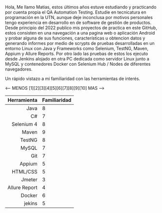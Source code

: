 Hola, Me llamo Matias, estos últimos años estuve estudiando y practicando por cuenta propia el QA Automation Testing. Estudie en tecnicatura en programación en la UTN, aunque deje inconclusa por motivos personales tengo experiencia en desarrollo en de software de gestión de productos.
Desde principio del 2022 publico mis proyectos de practica en este GitHub, estos consisten en una navegación a una pagina web o aplicación Android y probar alguna de sus funciones, características u obtencion datos y generando informes por medio de scrypts de pruebas desarrolladas en un entorno Linux con Java y Frameworks como Selenium, TestNG, Maven, Appium y Allure Reports. Por otro lado las pruebas de estos los ejecuto desde Jenkins alojado en otra PC dedicada como servidor Linux junto a MySQL y contenedores Docker con Selenium Hub / Nodes de diferentes navegadores.

Un rápido vistazo a mi familiaridad con las herramientas de interés.

<-- MENOS [1][2][3][4][5][6][7][8][9][10] MAS -->

| Herramienta  | Familiaridad |
| -------------: | :------------- |
| Java  | 8 |
| C#  | 7  |
| Selenium 4 | 8 |
| Maven | 9 |
| TestNG | 8 |
| MySQL | 7 |
| Git | 7 |
| Appium | 5 |
| HTML/CSS | 5 |
| Jmeter | 3 |
| Allure Report | 4 |
| Docker | 6 |
| jekins | 5 |
